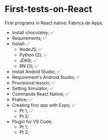 # First-tests-on-React
 First programs in React native. Fabrica de Apps.

- Install chocolatey; ✅
- Requirements; ✅
- Install: ✅
    - NodeJS; ✅
    - Python (2); ✅
    - JDK8; ✅
    - RN Cli; ✅
- Install Andoid Studio; ✅
- Requirement's Android Studio; ✅
- Provisional lesson; ✅
- Setting Simulator; ✅
- Commands React Native; ✅
- Pratice; ✅
- Creating first app with Expo; ✅
    - Pt 1; ✅
    - Pt 2;
- Plugin for VS Code;
    - Pt 1;
    - Pt 2;
